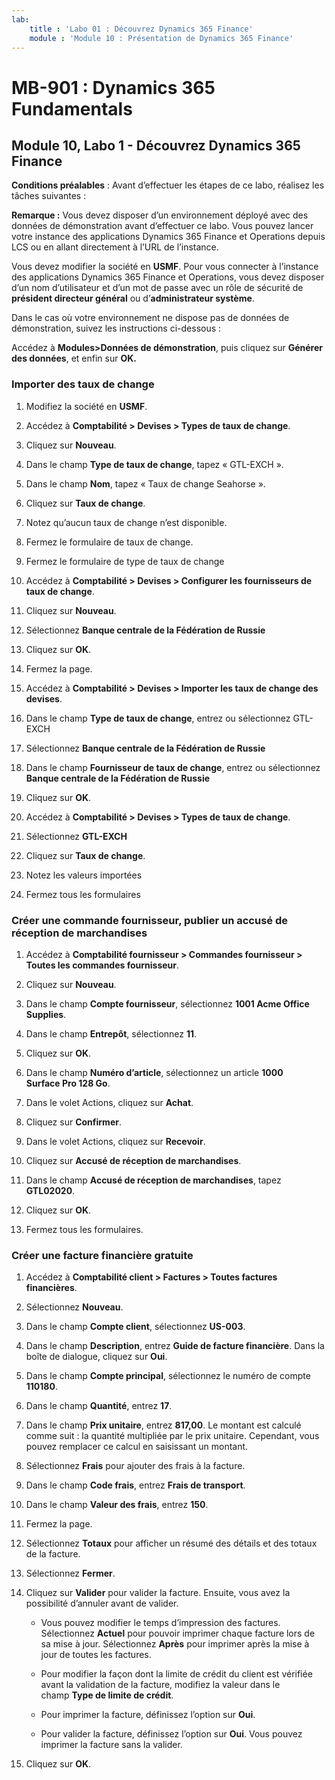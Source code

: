 ```yaml
---
lab:
    title : 'Labo 01 : Découvrez Dynamics 365 Finance'
    module : 'Module 10 : Présentation de Dynamics 365 Finance'
---
```


# MB-901 : Dynamics 365 Fundamentals 
## Module 10, Labo 1 - Découvrez Dynamics 365 Finance 


**Conditions préalables** : Avant d’effectuer les étapes de ce labo, réalisez les
tâches suivantes : 

**Remarque :** Vous devez disposer d’un environnement déployé avec des données de démonstration avant d’effectuer
ce labo. Vous pouvez lancer votre instance des applications Dynamics 365 Finance et Operations
depuis LCS ou en allant directement à l’URL de l’instance.

Vous devez modifier la société en **USMF**. Pour vous connecter à l’instance des applications Dynamics 365 Finance et Operations, vous devez disposer d’un nom d’utilisateur et d’un mot de passe avec un rôle de sécurité de **président directeur général** ou d’**administrateur système**.

Dans le cas où votre environnement ne dispose pas de données de démonstration, suivez les instructions
ci-dessous :

Accédez à **Modules>Données de démonstration**, puis cliquez sur **Générer des données**, et enfin sur
    **OK.**

### Importer des taux de change

1.  Modifiez la société en **USMF**.

2.  Accédez à **Comptabilité > Devises > Types de taux de change**.

3.  Cliquez sur **Nouveau**.

4.  Dans le champ **Type de taux de change**, tapez « GTL-EXCH ».

5.  Dans le champ **Nom**, tapez « Taux de change Seahorse ».

6.  Cliquez sur **Taux de change**.

7.  Notez qu’aucun taux de change n’est disponible.

8.  Fermez le formulaire de taux de change.

9.  Fermez le formulaire de type de taux de change

10. Accédez à **Comptabilité > Devises > Configurer les fournisseurs de taux de change**.

11. Cliquez sur **Nouveau**.

12. Sélectionnez **Banque centrale de la Fédération de Russie**

13. Cliquez sur **OK**.

14. Fermez la page.

15. Accédez à **Comptabilité > Devises > Importer les taux de change des devises**.

16. Dans le champ **Type de taux de change**, entrez ou sélectionnez GTL-EXCH

17. Sélectionnez **Banque centrale de la Fédération de Russie**

18. Dans le champ **Fournisseur de taux de change**, entrez ou sélectionnez **Banque centrale de
    la Fédération de Russie**

19. Cliquez sur **OK**.

20. Accédez à **Comptabilité > Devises > Types de taux de change**.

21. Sélectionnez **GTL-EXCH**

22. Cliquez sur **Taux de change**.

23. Notez les valeurs importées

24. Fermez tous les formulaires

### Créer une commande fournisseur, publier un accusé de réception de marchandises

1.  Accédez à **Comptabilité fournisseur > Commandes fournisseur > Toutes les commandes fournisseur**.

2.  Cliquez sur **Nouveau**.

3.  Dans le champ **Compte fournisseur**, sélectionnez **1001 Acme Office Supplies**.

4.  Dans le champ **Entrepôt**, sélectionnez **11**.

5.  Cliquez sur **OK**.

6.  Dans le champ **Numéro d’article**, sélectionnez un article **1000 Surface Pro 128 Go**.

7.  Dans le volet Actions, cliquez sur **Achat**.

8.  Cliquez sur **Confirmer**.

9.  Dans le volet Actions, cliquez sur **Recevoir**.

10. Cliquez sur **Accusé de réception de marchandises**.

11. Dans le champ **Accusé de réception de marchandises**, tapez **GTL02020**.

12. Cliquez sur **OK**.

13. Fermez tous les formulaires.

### Créer une facture financière gratuite

1.  Accédez à **Comptabilité client > Factures > Toutes factures financières**.

2.  Sélectionnez **Nouveau**.

3.  Dans le champ **Compte client**, sélectionnez **US-003**.

4.  Dans le champ **Description**, entrez **Guide de facture financière**.
    Dans la boîte de dialogue, cliquez sur **Oui**.

5.  Dans le champ **Compte principal**, sélectionnez le numéro de compte **110180**.

6.  Dans le champ **Quantité**, entrez **17**.

7.  Dans le champ **Prix unitaire**, entrez **817,00**. Le montant est calculé comme suit :
    la quantité multipliée par le prix unitaire. Cependant, vous pouvez remplacer ce
    calcul en saisissant un montant.

8.  Sélectionnez **Frais** pour ajouter des frais à la facture.

9.  Dans le champ **Code frais**, entrez **Frais de transport**.

10. Dans le champ **Valeur des frais**, entrez **150**.

11. Fermez la page.

12. Sélectionnez **Totaux** pour afficher un résumé des détails et des totaux de la facture.

13. Sélectionnez **Fermer**.

14. Cliquez sur **Valider** pour valider la facture. Ensuite, vous avez la possibilité
    d’annuler avant de valider.

    -  Vous pouvez modifier le temps d’impression des factures. Sélectionnez **Actuel** pour
        pouvoir imprimer chaque facture lors de sa mise à jour. Sélectionnez **Après** pour imprimer après
        la mise à jour de toutes les factures.

    -  Pour modifier la façon dont la limite de crédit du client est vérifiée avant la validation de la facture,
        modifiez la valeur dans le champ **Type de limite de crédit**.

    -  Pour imprimer la facture, définissez l’option sur **Oui**.

    -  Pour valider la facture, définissez l’option sur **Oui**. Vous pouvez imprimer la
        facture sans la valider.

15. Cliquez sur **OK**.
